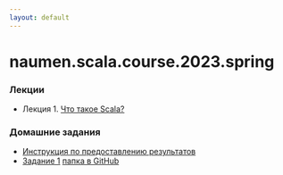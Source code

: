 ```yaml
---
layout: default
---
```

# naumen.scala.course.2023.spring

### Лекции

* Лекция 1. [Что такое Scala?](lectures/scala_lecture_1.html)


### Домашние задания
* [Инструкция по предоставлению результатов](https://github.com/naumen-student/naumen.scala.course.2023.autumn#%D0%BF%D1%80%D0%B5%D0%B4%D0%BE%D1%81%D1%82%D0%B0%D0%B2%D0%BB%D0%B5%D0%BD%D0%B8%D0%B5-%D1%80%D0%B5%D0%B7%D1%83%D0%BB%D1%8C%D1%82%D0%B0%D1%82%D0%BE%D0%B2)
* [Задание 1](homeworks/homework_1/homework_1.md) [папка в GitHub](https://github.com/naumen-student/naumen.scala.course.2023.spring/tree/master/homeworks/homework_1)